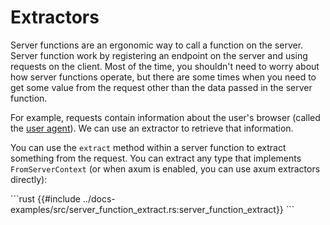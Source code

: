 # Extractors

Server functions are an ergonomic way to call a function on the server. Server function work by registering an endpoint on the server and using requests on the client. Most of the time, you shouldn't need to worry about how server functions operate, but there are some times when you need to get some value from the request other than the data passed in the server function.

For example, requests contain information about the user's browser (called the [user agent](https://developer.mozilla.org/en-US/docs/Web/HTTP/Headers/User-Agent)). We can use an extractor to retrieve that information.

You can use the `extract` method within a server function to extract something from the request. You can extract any type that implements `FromServerContext` (or when axum is enabled, you can use axum extractors directly):

\```rust
{{#include ../docs-examples/src/server_function_extract.rs:server_function_extract}}
\```
